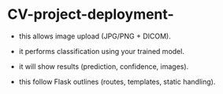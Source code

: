 # CV-project-deployment-

- this allows image upload (JPG/PNG + DICOM).

- it performs classification using your trained model.

- it will show results (prediction, confidence, images).

- this follow Flask outlines (routes, templates, static handling).
